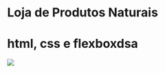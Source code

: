 # Loja de Produtos Naturais

# html, css e flexboxdsa
<img src="https://raw.githubusercontent.com/dieegobs/loja-de-produtos-naturais/refs/heads/main/images/Site.png"/>


























































































































